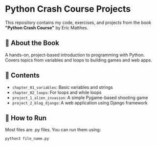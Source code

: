 # Python Crash Course Projects

This repository contains my code, exercises, and projects from the book **"Python Crash Course"** by Eric Matthes.

## 📘 About the Book

A hands-on, project-based introduction to programming with Python. Covers topics from variables and loops to building games and web apps.

## 📂 Contents

* `chapter_01_variables`: Basic variables and strings
* `chapter_02_loops`: For loops and while loops
* `project_1_alien_invasion`: A simple Pygame-based shooting game
* `project_2_blog_django`: A web application using Django framework

## 🚀 How to Run

Most files are .py files. You can run them using:

```bash
python3 file_name.py
```
